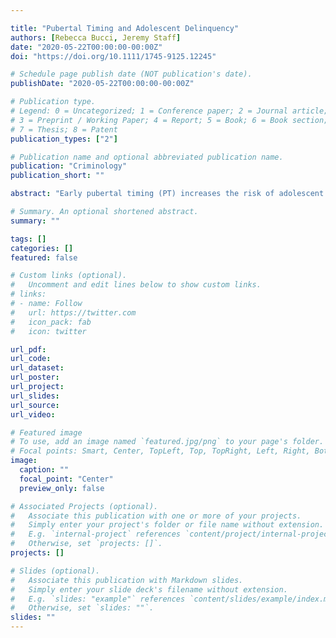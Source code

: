 ```yaml
---

title: "Pubertal Timing and Adolescent Delinquency"
authors: [Rebecca Bucci, Jeremy Staff]
date: "2020-05-22T00:00:00-00:00Z"
doi: "https://doi.org/10.1111/1745-9125.12245"

# Schedule page publish date (NOT publication's date).
publishDate: "2020-05-22T00:00:00-00:00Z"

# Publication type.
# Legend: 0 = Uncategorized; 1 = Conference paper; 2 = Journal article;
# 3 = Preprint / Working Paper; 4 = Report; 5 = Book; 6 = Book section;
# 7 = Thesis; 8 = Patent
publication_types: ["2"]

# Publication name and optional abbreviated publication name.
publication: "Criminology"
publication_short: ""

abstract: "Early pubertal timing (PT) increases the risk of adolescent delinquency, whereas late development reduces this risk; however, the mechanisms explaining PT effects on delinquency remain elusive. Theoretically, the PT–delinquency relationship is as a result of changes in parental supervision, peer affiliations, and body‐image perceptions or is a spurious reflection of early life risk factors. Using intergenerational data from the Millennium Cohort Study, a prospective sample of children followed from infancy to age 14 years in the United Kingdom (N  = 11,556 parent–child pairs), we find that for both boys and girls, early PT is associated with heightened risks of delinquency, relative to on‐time puberty, whereas late PT is associated with lower risks, even after controlling for a large share of childhood confounders. Mediation test results indicate that changes in parental supervision, peer affiliations, and body‐image perceptions from ages 11 to 14 partly account for associations between off‐time PT and delinquency. Our findings are most consistent with criminological theories in which the psychosocial, familial, and peer group changes that accompany off‐time pubertal development are emphasized. Changes in peer substance use, in particular, were the primary explanatory factor for the relationships between early and late PT and delinquency, for both boys and girls."

# Summary. An optional shortened abstract.
summary: ""

tags: []
categories: []
featured: false

# Custom links (optional).
#   Uncomment and edit lines below to show custom links.
# links:
# - name: Follow
#   url: https://twitter.com
#   icon_pack: fab
#   icon: twitter

url_pdf:
url_code:
url_dataset:
url_poster:
url_project:
url_slides:
url_source:
url_video:

# Featured image
# To use, add an image named `featured.jpg/png` to your page's folder. 
# Focal points: Smart, Center, TopLeft, Top, TopRight, Left, Right, BottomLeft, Bottom, BottomRight.
image:
  caption: ""
  focal_point: "Center"
  preview_only: false

# Associated Projects (optional).
#   Associate this publication with one or more of your projects.
#   Simply enter your project's folder or file name without extension.
#   E.g. `internal-project` references `content/project/internal-project/index.md`.
#   Otherwise, set `projects: []`.
projects: []

# Slides (optional).
#   Associate this publication with Markdown slides.
#   Simply enter your slide deck's filename without extension.
#   E.g. `slides: "example"` references `content/slides/example/index.md`.
#   Otherwise, set `slides: ""`.
slides: ""
---
```

